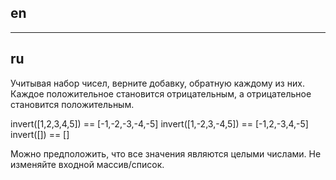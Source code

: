 ## en

---

## ru

Учитывая набор чисел, верните добавку, обратную каждому из них. Каждое положительное становится отрицательным,
а отрицательное становится положительным.

invert([1,2,3,4,5]) == [-1,-2,-3,-4,-5]
invert([1,-2,3,-4,5]) == [-1,2,-3,4,-5]
invert([]) == []

Можно предположить, что все значения являются целыми числами. Не изменяйте входной массив/список.
